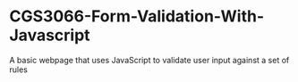 # CGS3066-Form-Validation-With-Javascript
A basic webpage that uses JavaScript to validate user input against a set of rules
